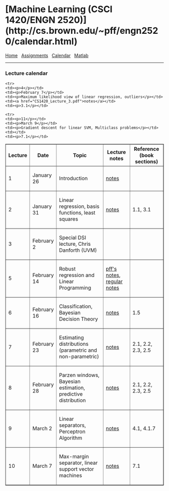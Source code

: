 <h1>[Machine Learning (CSCI 1420/ENGN 2520)](http://cs.brown.edu/~pff/engn2520/calendar.html)</h1>

<a href = "index.html">Home</a> &nbsp;
<a href = "hw.html">Assignments</a> &nbsp;
<a href = "calendar.html">Calendar</a> &nbsp;
<a href = "matlab.html">Matlab</a>

<hr>

<h3>Lecture calendar</h3>
<table width="95%" border="1" cellpadding="5"
       cellspacing="0" align="center">
              
  <tr>
    <th width="5%" id="header">Lecture</td>
    <th width="10%" id="header">Date</td>
    <th width="40%" id="header">Topic</td>
    <th width="20%" id="header">Lecture notes</td>
    <th width="35%" id="header">Reference (book sections)</td>
  </tr>

  <tr>
    <td><p>1</p></td>
    <td><p>January 26</p></td>
    <td><p>Introduction</p></td>
    <td><a href="CS1420_Lecture_1.pdf">notes</a></td>
    <td><p></p></td>
  </tr>

  <tr>
    <td><p>2</p></td>
    <td><p>January 31</p></td>
    <td><p>Linear regression, basis functions, least squares</p></td>
    <td><a href="CS1420_Lecture_2.pdf">notes</a></td>
    <td><p>1.1, 3.1</p></td>
  </tr>

  <tr>
    <td><p>3</p></td>
    <td><p>February 2</p></td>
    <td><p>Special DSI lecture, Chris Danforth (UVM)</p></td>
    <td></td>
    <td></td>
  </tr>

    <tr>
    <td><p>4</p></td>
    <td><p>February 7</p></td>
    <td><p>Maximum likelihood view of linear regression, outliers</p></td>
    <td><a href="CS1420_Lecture_3.pdf">notes</a></td>
    <td><p>3.1</p></td>
  </tr>

  <tr>
    <td><p>5</p></td>
    <td><p>February 14</p></td>
    <td><p>Robust regression and Linear Programming</p></td>
    <td><a href="LADLP.pdf">pff's notes</a>, <a href="CS1420_Lecture_4.pdf">regular notes</a></td>
    <td><p></p></td>
  </tr>

  <tr>
    <td><p>6</p></td>
    <td><p>February 16</p></td>
    <td><p>Classification, Bayesian Decision Theory</p></td>
    <td><a href="CS1420_Lecture_5.pdf">notes</a></td>
    <td><p>1.5</p></td>
  </tr>

  <tr>
    <td><p>7</p></td>
    <td><p>February 23</p></td>
    <td><p>Estimating distributions (parametric and non-parametric)</p></td>
    <td><a href="CS1420_Lecture_6.pdf">notes</a></td>
    <td><p>2.1, 2.2, 2.3, 2.5</p></td>
  </tr>

  <tr>
    <td><p>8</p></td>
    <td><p>February 28</p></td>
    <td><p>Parzen windows, Bayesian estimation, predictive distribution </p></td>
    <td><a href="CS1420_Lecture_7.pdf">notes</a></td>
    <td><p>2.1, 2.2, 2.3, 2.5</p></td>
  </tr>

  <tr>
    <td><p>9</p></td>
    <td><p>March 2</p></td>
    <td><p>Linear separators, Perceptron Algorithm</p></td>
    <td><a href="CS1420_Lecture_9.pdf">notes</a></td>
    <td><p>4.1, 4.1.7</p></td>
  </tr>

  <tr>
    <td><p>10</p></td>
    <td><p>March 7</p></td>
    <td><p>Max-margin separator, linear support vector machines</p></td>
    <td><a href="CS1420_Lecture_10.pdf">notes</a></td>
    <td><p>7.1</p></td>
  </tr>

    <tr>
    <td><p>11</p></td>
    <td><p>March 9</p></td>
    <td><p>Gradient descent for linear SVM, Multiclass problems</p></td>
    <td></td>
    <td><p>7.1</p></td>
  </tr>

</table>
<p>

</body>
</html>
